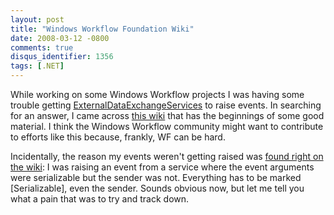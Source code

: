```yaml
---
layout: post
title: "Windows Workflow Foundation Wiki"
date: 2008-03-12 -0800
comments: true
disqus_identifier: 1356
tags: [.NET]
---
```

While working on some Windows Workflow projects I was having some
trouble getting
[ExternalDataExchangeServices](http://msdn2.microsoft.com/en-us/library/system.workflow.activities.externaldataexchangeservice.aspx)
to raise events. In searching for an answer, I came across [this
wiki](http://wiki.windowsworkflowfoundation.eu) that has the beginnings
of some good material. I think the Windows Workflow community might want
to contribute to efforts like this because, frankly, WF can be hard.

Incidentally, the reason my events weren't getting raised was [found
right on the
wiki](http://wiki.windowsworkflowfoundation.eu/default.aspx/WF/EventDeliveryFailedException.html):
I was raising an event from a service where the event arguments were
serializable but the sender was not. Everything has to be marked
[Serializable], even the sender. Sounds obvious now, but let me tell you
what a pain that was to try and track down.

